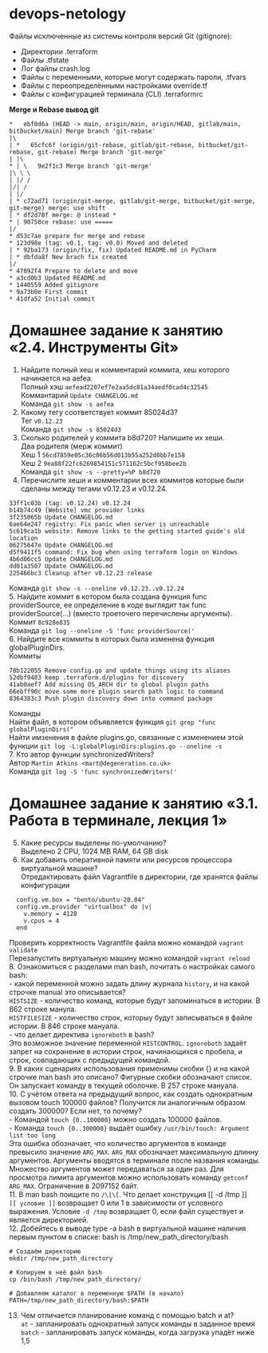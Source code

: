 # devops-netology
Файлы исключенные из системы контроля версий Git (gitignore):  
- Директории .terraform  
- Файлы .tfstate  
- Лог файлы crash.log  
- Файлы с переменными, которые могут содержать пароли, .tfvars  
- Файлы с переопределёнными настройками override.tf  
- Файлы c конфигурацией терминала (CLI) .terraformrc  

**Merge и Rebase вывод git**  
```
*   ebf0d6a (HEAD -> main, origin/main, origin/HEAD, gitlab/main, bitbucket/main) Merge branch 'git-rebase'
|\
| *   65cfc6f (origin/git-rebase, gitlab/git-rebase, bitbucket/git-rebase, git-rebase) Merge branch 'git-merge'
| |\
* | \   9e2f1c3 Merge branch 'git-merge'
|\ \ \
| |/ /
|/| /
| |/
| * c72ad71 (origin/git-merge, gitlab/git-merge, bitbucket/git-merge, git-merge) merge: use shift
| * df2d78f merge: @ instead *
* | 90758ce rebase: use =====
|/
* d53c7ae prepare for merge and rebase
* 123d98e (tag: v0.1, tag: v0.0) Moved and deleted
| * 92ba173 (origin/fix, fix) Updated README.md in PyCharm
| * dbfda8f New brach fix created
|/
* 47892f4 Prepare to delete and move
* a3cd0b3 Updated README.md
* 1440559 Added gitignore
* 9a73b0e First commit
* 41dfa52 Initial commit
```

# Домашнее задание к занятию «2.4. Инструменты Git»  

1. Найдите полный хеш и комментарий коммита, хеш которого начинается на aefea.  
Полный хэш `aefead2207ef7e2aa5dc81a34aedf0cad4c32545`  
Коммантарий `Update CHANGELOG.md`  
Команда `git show -s aefea`  
2. Какому тегу соответствует коммит 85024d3?  
Тег `v0.12.23`  
Команда `git show -s 85024d3`  
3. Сколько родителей у коммита b8d720? Напишите их хеши.  
Два родителя (мерж коммит)  
Хеш 1 `56cd7859e05c36c06b56d013b55a252d0bb7e158`  
Хеш 2 `9ea88f22fc6269854151c571162c5bcf958bee2b`  
Команда `git show -s --pretty=%P b8d720`  
4. Перечислите хеши и комментарии всех коммитов которые были сделаны между тегами v0.12.23 и v0.12.24.  
```
33ff1c03b (tag: v0.12.24) v0.12.24
b14b74c49 [Website] vmc provider links
3f235065b Update CHANGELOG.md
6ae64e247 registry: Fix panic when server is unreachable
5c619ca1b website: Remove links to the getting started guide's old location
06275647e Update CHANGELOG.md
d5f9411f5 command: Fix bug when using terraform login on Windows
4b6d06cc5 Update CHANGELOG.md
dd01a3507 Update CHANGELOG.md
225466bc3 Cleanup after v0.12.23 release
```
Команда `git show -s --oneline v0.12.23..v0.12.24`  
5. Найдите коммит в котором была создана функция func providerSource, ее определение в коде выглядит так func providerSource(...) (вместо троеточего перечислены аргументы).  
Коммит `8c928e835`  
Команда `git log --oneline -S 'func providerSource('`  
6. Найдите все коммиты в которых была изменена функция globalPluginDirs.  
Коммиты  
```
78b122055 Remove config.go and update things using its aliases
52dbf9483 keep .terraform.d/plugins for discovery
41ab0aef7 Add missing OS_ARCH dir to global plugin paths
66ebff90c move some more plugin search path logic to command
8364383c3 Push plugin discovery down into command package
```
Команды  
Найти файл, в котором объявляется функция `git grep "func globalPluginDirs("`  
Найти имзенения в файле plugins.go, связанные с изменением этой функции `git log -L:globalPluginDirs:plugins.go --oneline -s`  
7. Кто автор функции synchronizedWriters?  
Автор `Martin Atkins <mart@degeneration.co.uk>`  
Команда `git log -S 'func synchronizedWriters('`  

# Домашнее задание к занятию «3.1. Работа в терминале, лекция 1»  
5. Какие ресурсы выделены по-умолчанию?  
Выделено 2 CPU, 1024 MB RAM, 64 GB disk  
6. Как добавить оперативной памяти или ресурсов процессора виртуальной машине?  
Отредактировать файл Vagrantfile в директории, где хранятся файлы конфигурации  
```
  config.vm.box = "bento/ubuntu-20.04"
  config.vm.provider "virtualbox" do |v|
    v.memory = 4128
    v.cpus = 4
  end
```
Проверить корректность Vagrantfile файла можно командой `vagrant validate`  
Перезапустить виртуальную машину можно командой `vagrant reload`  
8. Ознакомиться с разделами man bash, почитать о настройках самого bash:  
    - какой переменной можно задать длину журнала `history`, и на какой строчке manual это описывается?  
    `HISTSIZE` - количество команд, которые будут запоминаться в истории. В 862 строке манула.  
    `HISTFILESIZE` - количество строк, которыу будут записываться в файле истории. В 846 строке мануала.  
    - что делает директива `ignoreboth` в bash?  
    Это возможное значение переменной `HISTCONTROL`. `ignoreboth` задаёт запрет на сохранение в истории строк, начинающихся с пробела, и строк, совпадающих с предыдущей командой.  
9. В каких сценариях использования применимы скобки {} и на какой строчке man bash это описано?
Фигурные скобки обозначают список. Он запускает команду в текущей оболочке. В 257 строке мануала.  
10. С учётом ответа на предыдущий вопрос, как создать однократным вызовом touch 100000 файлов? Получится ли аналогичным образом создать 300000? Если нет, то почему?  
    - Командой `touch {0..100000}` можно создать 100000 файлов.  
    - Команда `touch {0..300000}` выдаёт ошибку `/usr/bin/touch: Argument list too long`  
    Эта ошибка обозначает, что количество аргументов в команде превысило значение `ARG_MAX`. `ARG_MAX` обозначает максимальную длинну аргументов. Аргументы вводятся в терминале после названия команды. Множество аргументов может передаваться за один раз. Для просмотра лимита аргументов можно использовать команду `getconf ARG_MAX`. Ограничение в 2097152 байт.  
11. В man bash поищите по `/\[\[`. Что делает конструкция [[ -d /tmp ]]  
`[[ условие ]]` возвращает 0 или 1 в зависимости от условного выражения. Условие  `-d /tmp` возвращает 0, если файл существует и является директорией.  
12. Добейтесь в выводе type -a bash в виртуальной машине наличия первым пунктом в списке: bash is /tmp/new_path_directory/bash  
```
# Создаём директорию
mkdir /tmp/new_path_directory 

# Копируем в неё файл bash
cp /bin/bash /tmp/new_path_directory/

# Добавляем каталог в переменную $PATH (в начало) 
PATH=/tmp/new_path_directory/bash:$PATH
```
13. Чем отличается планирование команд с помощью batch и at?  
`at` - запланировать однократный запуск команды в заданное время  
`batch` - запланировать запуск команды, когда загрузка упадёт ниже  1,5 

